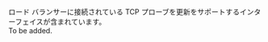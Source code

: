 <Namespace Name="Microsoft.Azure.Management.Network.Fluent.LoadBalancerTcpProbe.Update">
  <Docs>
    <summary>ロード バランサーに接続されている TCP プローブを更新をサポートするインターフェイスが含まれています。</summary> 
    <remarks>To be added.</remarks>
  </Docs>
</Namespace>
